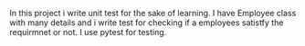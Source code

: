 In this project i write unit test for the sake of learning.
I have Employee class with many details and i write test for checking if a employees satistfy the requirmnet or not.
I use pytest for testing.